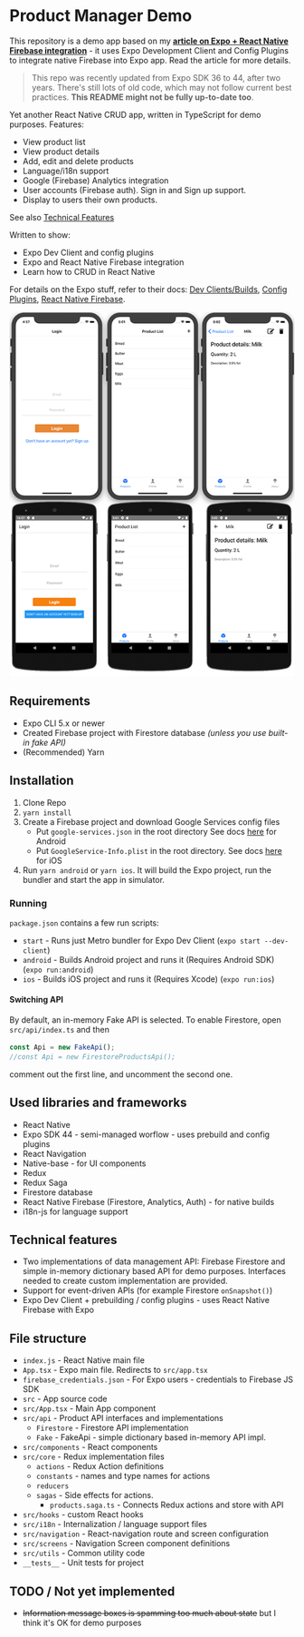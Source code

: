 # Product Manager Demo

This repository is a demo app based on my **[article on Expo + React Native Firebase integration](https://bartlomiej-klocek.medium.com/how-to-integrate-react-native-firebase-into-expo-d34712eaf64d)** - it uses Expo Development Client and Config Plugins to integrate native Firebase into Expo app. Read the article for more details.

> This repo was recently updated from Expo SDK 36 to 44, after two years. There's still lots of old code, which may not follow current best practices. **This README might not be fully up-to-date too**.

Yet another React Native CRUD app, written in
TypeScript for demo purposes. Features:

- View product list
- View product details
- Add, edit and delete products
- Language/i18n support
- Google (Firebase) Analytics integration
- User accounts (Firebase auth). Sign in and Sign up support.
- Display to users their own products.

See also [Technical Features](#technical-features)

Written to show:

- Expo Dev Client and config plugins
- Expo and React Native Firebase integration
- Learn how to CRUD in React Native

For details on the Expo stuff, refer to their docs: [Dev Clients/Builds](https://docs.expo.dev/development/introduction/), [Config Plugins](https://docs.expo.dev/guides/config-plugins/), [React Native Firebase](https://rnfirebase.io/#expo).

![Screenshot](./Screenshots/scr.png)

## Requirements

- Expo CLI 5.x or newer
- Created Firebase project with Firestore database
  _(unless you use built-in fake API)_
- (Recommended) Yarn

## Installation

1. Clone Repo
2. `yarn install`
3. Create a Firebase project and download Google Services config files
   - Put `google-services.json` in the root directory
     See docs [here](https://invertase.io/oss/react-native-firebase/quick-start/android-firebase-credentials)
     for Android
   - Put `GoogleService-Info.plist` in the root directory.
     See docs [here](https://invertase.io/oss/react-native-firebase/quick-start/ios-firebase-credentials)
     for iOS
4. Run `yarn android` or `yarn ios`. It will build the Expo project, run the bundler and start the app in simulator.

### Running

`package.json` contains a few run scripts:

- `start` - Runs just Metro bundler for Expo Dev Client (`expo start --dev-client`)
- `android` - Builds Android project and runs it (Requires Android SDK) (`expo run:android`)
- `ios` - Builds iOS project and runs it (Requires Xcode) (`expo run:ios`)

#### Switching API

By default, an in-memory Fake API is selected. To enable Firestore,
open `src/api/index.ts` and then

```typescript
const Api = new FakeApi();
//const Api = new FirestoreProductsApi();
```

comment out the first line, and uncomment the second one.

## Used libraries and frameworks

- React Native
- Expo SDK 44 - semi-managed worflow - uses prebuild and config plugins
- React Navigation
- Native-base - for UI components
- Redux
- Redux Saga
- Firestore database
- React Native Firebase (Firestore, Analytics, Auth) - for native builds
- i18n-js for language support

## Technical features

- Two implementations of data management API: Firebase Firestore
  and simple in-memory dictionary based API for demo purposes. Interfaces
  needed to create custom implementation are provided.
- Support for event-driven APIs (for example Firestore `onSnapshot()`)
- Expo Dev Client + prebuilding / config plugins - uses React Native Firebase with Expo

## File structure

- `index.js` - React Native main file
- `App.tsx` - Expo main file. Redirects to `src/app.tsx`
- `firebase_credentials.json` - For Expo users - credentials
  to Firebase JS SDK
- `src` - App source code
- `src/App.tsx` - Main App component
- `src/api` - Product API interfaces and implementations
  - `Firestore` - Firestore API implementation
  - `Fake` - FakeApi - simple dictionary based in-memory API impl.
- `src/components` - React components
- `src/core` - Redux implementation files
  - `actions` - Redux Action definitions
  - `constants` - names and type names for actions
  - `reducers`
  - `sagas` - Side effects for actions.
    - `products.saga.ts` - Connects Redux actions and store with API
- `src/hooks` - custom React hooks
- `src/i18n` - Internalization / language support files
- `src/navigation` - React-navigation route and screen configuration
- `src/screens` - Navigation Screen component definitions
- `src/utils` - Common utility code
- `__tests__` - Unit tests for project

## TODO / Not yet implemented

- ~~Information message boxes is spamming too much about state~~
  but I think it's OK for demo purposes
